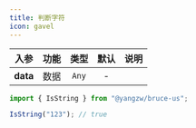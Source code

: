 ```yaml
---
title: 判断字符
icon: gavel
---
```


入参|功能|类型|默认|说明
:-:|:-:|:-:|:-:|-
**data**|数据|`Any`|-

```js
import { IsString } from "@yangzw/bruce-us";

IsString("123"); // true
```